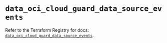 # `data_oci_cloud_guard_data_source_events`

Refer to the Terraform Registry for docs: [`data_oci_cloud_guard_data_source_events`](https://registry.terraform.io/providers/hashicorp/oci/7.19.0/docs/data-sources/cloud_guard_data_source_events).
